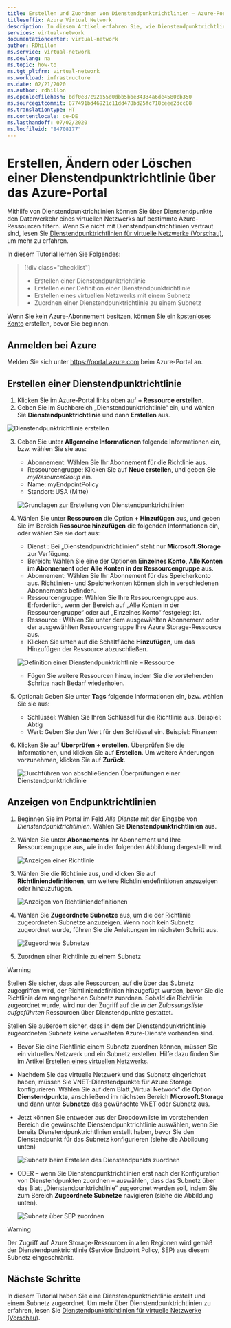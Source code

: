 ```yaml
---
title: Erstellen und Zuordnen von Dienstendpunktrichtlinien – Azure-Portal
titlesuffix: Azure Virtual Network
description: In diesem Artikel erfahren Sie, wie Dienstendpunktrichtlinien über das Azure-Portal eingerichtet und zugeordnet werden.
services: virtual-network
documentationcenter: virtual-network
author: RDhillon
ms.service: virtual-network
ms.devlang: na
ms.topic: how-to
ms.tgt_pltfrm: virtual-network
ms.workload: infrastructure
ms.date: 02/21/2020
ms.author: rdhillon
ms.openlocfilehash: bdf0e87c92a55d0dbb5bbe34334a6de4580cb350
ms.sourcegitcommit: 877491bd46921c11dd478bd25fc718ceee2dcc08
ms.translationtype: HT
ms.contentlocale: de-DE
ms.lasthandoff: 07/02/2020
ms.locfileid: "84708177"
---
```

# <a name="create-change-or-delete-service-endpoint-policy-using-the-azure-portal"></a>Erstellen, Ändern oder Löschen einer Dienstendpunktrichtlinie über das Azure-Portal

Mithilfe von Dienstendpunktrichtlinien können Sie über Dienstendpunkte den Datenverkehr eines virtuellen Netzwerks auf bestimmte Azure-Ressourcen filtern. Wenn Sie nicht mit Dienstendpunktrichtlinien vertraut sind, lesen Sie [Dienstendpunktrichtlinien für virtuelle Netzwerke (Vorschau)](virtual-network-service-endpoint-policies-overview.md), um mehr zu erfahren.

 In diesem Tutorial lernen Sie Folgendes:

> [!div class="checklist"]
> * Erstellen einer Dienstendpunktrichtlinie
> * Erstellen einer Definition einer Dienstendpunktrichtlinie
> * Erstellen eines virtuellen Netzwerks mit einem Subnetz
> * Zuordnen einer Dienstendpunktrichtlinie zu einem Subnetz

Wenn Sie kein Azure-Abonnement besitzen, können Sie ein [kostenloses Konto](https://azure.microsoft.com/free/?WT.mc_id=A261C142F) erstellen, bevor Sie beginnen.

## <a name="sign-in-to-azure"></a>Anmelden bei Azure 

Melden Sie sich unter https://portal.azure.com beim Azure-Portal an.

## <a name="create-a-service-endpoint-policy"></a>Erstellen einer Dienstendpunktrichtlinie

1. Klicken Sie im Azure-Portal links oben auf **+ Ressource erstellen**.
2. Geben Sie im Suchbereich „Dienstendpunktrichtlinie“ ein, und wählen Sie **Dienstendpunktrichtlinie** und dann **Erstellen** aus.

![Dienstendpunktrichtlinie erstellen](./media/virtual-network-service-endpoint-policies-portal/create-sep-resource.png)

3. Geben Sie unter **Allgemeine Informationen** folgende Informationen ein, bzw. wählen Sie sie aus: 

   - Abonnement: Wählen Sie Ihr Abonnement für die Richtlinie aus.
   - Ressourcengruppe: Klicken Sie auf **Neue erstellen**, und geben Sie *myResourceGroup* ein.
   - Name: myEndpointPolicy
   - Standort: USA (Mitte)
 
   ![Grundlagen zur Erstellung von Dienstendpunktrichtlinien](./media/virtual-network-service-endpoint-policies-portal/create-sep-basics.png)

4. Wählen Sie unter **Ressourcen** die Option **+ Hinzufügen** aus, und geben Sie im Bereich **Ressource hinzufügen** die folgenden Informationen ein, oder wählen Sie sie dort aus:

   - Dienst        : Bei „Dienstendpunktrichtlinien“ steht nur **Microsoft.Storage** zur Verfügung.
   - Bereich: Wählen Sie eine der Optionen **Einzelnes Konto**, **Alle Konten im Abonnement** oder **Alle Konten in der Ressourcengruppe** aus.
   - Abonnement: Wählen Sie Ihr Abonnement für das Speicherkonto aus. Richtlinien- und Speicherkonten können sich in verschiedenen Abonnements befinden.
   - Ressourcengruppe: Wählen Sie Ihre Ressourcengruppe aus. Erforderlich, wenn der Bereich auf „Alle Konten in der Ressourcengruppe“ oder auf „Einzelnes Konto“ festgelegt ist.  
   - Ressource       : Wählen Sie unter dem ausgewählten Abonnement oder der ausgewählten Ressourcengruppe Ihre Azure Storage-Ressource aus.
   - Klicken Sie unten auf die Schaltfläche **Hinzufügen**, um das Hinzufügen der Ressource abzuschließen.

   ![Definition einer Dienstendpunktrichtlinie – Ressource](./media/virtual-network-service-endpoint-policies-portal/create-sep-add-resource.png)

   - Fügen Sie weitere Ressourcen hinzu, indem Sie die vorstehenden Schritte nach Bedarf wiederholen.

5. Optional: Geben Sie unter **Tags** folgende Informationen ein, bzw. wählen Sie sie aus:
   
   - Schlüssel: Wählen Sie Ihren Schlüssel für die Richtlinie aus. Beispiel: Abtlg     
   - Wert: Geben Sie den Wert für den Schlüssel ein. Beispiel: Finanzen

6. Klicken Sie auf **Überprüfen + erstellen**. Überprüfen Sie die Informationen, und klicken Sie auf **Erstellen**. Um weitere Änderungen vorzunehmen, klicken Sie auf **Zurück**. 

   ![Durchführen von abschließenden Überprüfungen einer Dienstendpunktrichtlinie](./media/virtual-network-service-endpoint-policies-portal/create-sep-review-create.png)
  
## <a name="view-endpoint-policies"></a>Anzeigen von Endpunktrichtlinien 

1. Beginnen Sie im Portal im Feld *Alle Dienste* mit der Eingabe von *Dienstendpunktrichtlinien*. Wählen Sie **Dienstendpunktrichtlinien** aus.
2. Wählen Sie unter **Abonnements** Ihr Abonnement und Ihre Ressourcengruppe aus, wie in der folgenden Abbildung dargestellt wird.

   ![Anzeigen einer Richtlinie](./media/virtual-network-service-endpoint-policies-portal/sep-view.png)
       
3. Wählen Sie die Richtlinie aus, und klicken Sie auf **Richtliniendefinitionen**, um weitere Richtliniendefinitionen anzuzeigen oder hinzuzufügen.

   ![Anzeigen von Richtliniendefinitionen](./media/virtual-network-service-endpoint-policies-portal/sep-policy-definition.png)

4. Wählen Sie **Zugeordnete Subnetze** aus, um die der Richtlinie zugeordneten Subnetze anzuzeigen. Wenn noch kein Subnetz zugeordnet wurde, führen Sie die Anleitungen im nächsten Schritt aus.

   ![Zugeordnete Subnetze](./media/virtual-network-service-endpoint-policies-portal/sep-associated-subnets.png)
 
5. Zuordnen einer Richtlinie zu einem Subnetz

>[!WARNING] 
> Stellen Sie sicher, dass alle Ressourcen, auf die über das Subnetz zugegriffen wird, der Richtliniendefinition hinzugefügt wurden, bevor Sie die Richtlinie dem angegebenen Subnetz zuordnen. Sobald die Richtlinie zugeordnet wurde, wird nur der Zugriff auf die *in der Zulassungsliste aufgeführten* Ressourcen über Dienstendpunkte gestattet. 
>
> Stellen Sie außerdem sicher, dass in dem der Dienstendpunktrichtlinie zugeordneten Subnetz keine verwalteten Azure-Dienste vorhanden sind.

- Bevor Sie eine Richtlinie einem Subnetz zuordnen können, müssen Sie ein virtuelles Netzwerk und ein Subnetz erstellen. Hilfe dazu finden Sie im Artikel [Erstellen eines virtuellen Netzwerks](./quick-create-portal.md).

- Nachdem Sie das virtuelle Netzwerk und das Subnetz eingerichtet haben, müssen Sie VNET-Dienstendpunkte für Azure Storage konfigurieren. Wählen Sie auf dem Blatt „Virtual Network“ die Option **Dienstendpunkte**, anschließend im nächsten Bereich **Microsoft.Storage** und dann unter **Subnetze** das gewünschte VNET oder Subnetz aus.

- Jetzt können Sie entweder aus der Dropdownliste im vorstehenden Bereich die gewünschte Dienstendpunktrichtlinie auswählen, wenn Sie bereits Dienstendpunktrichtlinien erstellt haben, bevor Sie den Dienstendpunkt für das Subnetz konfigurieren (siehe die Abbildung unten)

    ![Subnetz beim Erstellen des Dienstendpunkts zuordnen](./media/virtual-network-service-endpoint-policies-portal/vnet-config-service-endpoint-add-sep.png)

- ODER – wenn Sie Dienstendpunktrichtlinien erst nach der Konfiguration von Dienstendpunkten zuordnen – auswählen, dass das Subnetz über das Blatt „Dienstendpunktrichtlinie“ zugeordnet werden soll, indem Sie zum Bereich **Zugeordnete Subnetze** navigieren (siehe die Abbildung unten).

    ![Subnetz über SEP zuordnen](./media/virtual-network-service-endpoint-policies-portal/sep-edit-subnet-association.png)

>[!WARNING] 
>Der Zugriff auf Azure Storage-Ressourcen in allen Regionen wird gemäß der Dienstendpunktrichtlinie (Service Endpoint Policy, SEP) aus diesem Subnetz eingeschränkt.

## <a name="next-steps"></a>Nächste Schritte
In diesem Tutorial haben Sie eine Dienstendpunktrichtlinie erstellt und einem Subnetz zugeordnet. Um mehr über Dienstendpunktrichtlinien zu erfahren, lesen Sie [Dienstendpunktrichtlinien für virtuelle Netzwerke (Vorschau)](virtual-network-service-endpoint-policies-overview.md).
